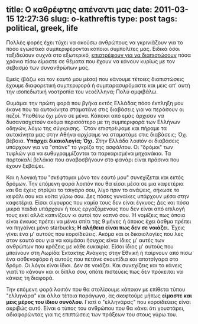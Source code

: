 title: Ο καθρέφτης απέναντι μας
date: 2011-03-15 12:27:36
slug: o-kathreftis
type: post
tags: political, greek, life
---

Πολλές φορές έχει τύχει να ακούσω ανθρώπους να γκρινιάζουν για το πόσο εγωιστικά συμπεριφέρονται κάποιοι συμπολίτες μας. Ειδικά όσοι ταξιδεύουν συχνά στο εξωτερικό, [επιστρέφουν για να διαπιστώσουν](http://ur1.ca/3iuua) πόσα χρόνια πίσω είμαστε σε θέματα που έχουν να κάνουν κυρίως με τον σεβασμό των συνανθρώπων μας.

Εμείς (βάζω και τον εαυτό μου μέσα) που κάνουμε τέτοιες διαπιστώσεις έχουμε διαφορετική συμπεριφορά ή συμπαρασυρόμαστε και μεις απ' αυτή την ισοπεδωτική νοοτροπία του νεοέλληνα; Πολύ αμφιβάλω.

Θυμάμαι την πρώτη φορά που βγήκα εκτός Ελλάδας πόσο έκπληξη μου έκανε που τα αυτοκίνητα σταματάνε στις διαβάσεις για να περάσουν οι πεζοί. Υποθέτω όχι μόνο σε μένα. Κάποιοι από εμάς άρχισαν να δυσανασχετούν ακόμα περισσότερο με τη συμπεριφορά των Ελλήνων οδηγών, λόγω της σύγκρισης.  Όταν επιστρέψαμε και πήραμε τα αυτοκίνητα μας στην Αθήνα αρχίσαμε να σταματάμε στις διαβάσεις; Όχι βέβαια. **Υπάρχει δικαιολογία; Όχι.** Στην Ελλάδα λοιπόν οι διαβάσεις υπάρχουν για να "σπάνε" το γκρίζο της ασφάλτου. Οι "δρόμοι" των τυφλών για να ευθυγραμμίζονται τα παρκαρισμένα μηχανάκια. Τα πορτοκαλί βελάκια που αναβοσβήνουν στο φανάρι είναι πράσινα που έχουν ξεβάψει.

Και η λογική του "σκέφτομαι μόνο τον εαυτό μου" συνεχίζεται και εκτός δρόμων. Την επόμενη φορά λοιπόν που θα είσαι μέσα σε μια καφετέρια και θα έχεις στρίψει το τσιγάρο σου, λίγο πριν το ανάψεις, σήκωσε το κεφάλι σου και κοίτα γύρω σου. Δες πόσες γυναίκες υπάρχουν μέσα στην καφετέρια. Είσαι σίγουρος που καμία τους δεν είναι έγκυος; Δες και πόσα μικρά παιδιά υπάρχουν ή τους εργαζόμενους που δεν είναι από επιλογή τους εκεί αλλά καπνίζουν κι αυτοί τον καπνό σου. Ή νομίζεις πως όποια είναι έγκυος πρέπει να μένει σπίτι της 9 μήνες ή όποιος έχει άσθμα πρέπει να πηγαίνει μόνο starbucks; **Η αλήθεια είναι πως δεν σε νοιάζει.** Έχεις γίνει ένα μ' αυτούς που κοροϊδεύεις. Ακόμα και οι δικαιολογίες που λες στον εαυτό σου για να κοιμάσαι ήσυχος είναι ίδιες μ' αυτές των ανθρώπων που κράζεις με κάθε ευκαιρία. Είσαι ίδιος μ' αυτούς που μπαίνουν στη Λωρίδα Έκτακτης Ανάγκης στην Εθνική ή παίρνουν από πίσω ένα ασθενοφόρο ή αυτούς που πετάνε σκουπίδια και αποτσίγαρα στο δρόμο. Οι λόγοι είναι ίδιοι. Δεν σε νοιάζει. Και συνεχίζεις και το κάνεις γιατί το κάνουν και οι δίπλα σου, οπότε πιστεύεις πως δεν πρόκειται να κάνεις τη διαφορά.

Την επόμενη φορά λοιπόν που θα στολίσουμε κάποιον με επίθετα τύπου "ελληνάρα" και άλλα τέτοια παράγωγα, ας σκεφτούμε μήπως **είμαστε και μεις μέρος του ίδιου συνόλου**. Γιατί ο "ελληνάρας" που κοροϊδεύεις είναι ακριβώς αυτό. Είναι ο τύπος του ανθρώπου που θα κάνει ότι γουστάρει, αδιαφορώντας για τις επιπτώσεις των πράξεων του στους γύρω του.

